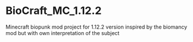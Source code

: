 # BioCraft_MC_1.12.2
Minecraft biopunk mod project for 1.12.2 version inspired by the biomancy mod but with own interpretation of the subject

